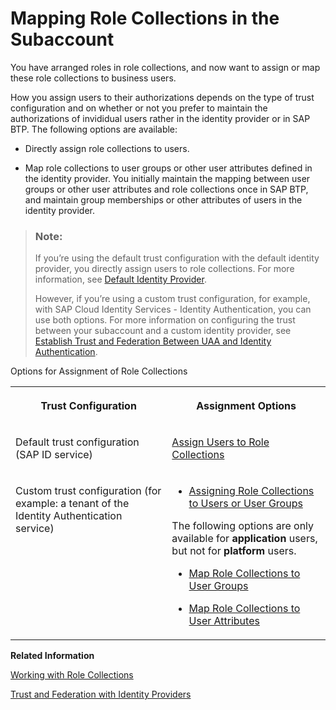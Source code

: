 <!-- loio9e1bf57130ef466e8017eab298b40e5e -->

# Mapping Role Collections in the Subaccount

You have arranged roles in role collections, and now want to assign or map these role collections to business users.

How you assign users to their authorizations depends on the type of trust configuration and on whether or not you prefer to maintain the authorizations of invididual users rather in the identity provider or in SAP BTP. The following options are available:

-   Directly assign role collections to users.

-   Map role collections to user groups or other user attributes defined in the identity provider. You initially maintain the mapping between user groups or other user attributes and role collections once in SAP BTP, and maintain group memberships or other attributes of users in the identity provider.


> ### Note:  
> If you’re using the default trust configuration with the default identity provider, you directly assign users to role collections. For more information, see [Default Identity Provider](default-identity-provider-d6a8db7.md).
> 
> However, if you’re using a custom trust configuration, for example, with SAP Cloud Identity Services - Identity Authentication, you can use both options. For more information on configuring the trust between your subaccount and a custom identity provider, see [Establish Trust and Federation Between UAA and Identity Authentication](establish-trust-and-federation-between-uaa-and-identity-authentication-161f8f0.md).

<a name="loio9e1bf57130ef466e8017eab298b40e5e__table_fmk_5yq_bdb"/>Options for Assignment of Role Collections


<table>
<tr>
<th valign="top">

Trust Configuration



</th>
<th valign="top">

Assignment Options



</th>
</tr>
<tr>
<td valign="top">

Default trust configuration \(SAP ID service\)



</td>
<td valign="top">

 [Assign Users to Role Collections](assign-users-to-role-collections-c576676.md) 



</td>
</tr>
<tr>
<td valign="top">

Custom trust configuration \(for example: a tenant of the Identity Authentication service\)



</td>
<td valign="top">

-   [Assigning Role Collections to Users or User Groups](assigning-role-collections-to-users-or-user-groups-31532c7.md)


The following options are only available for **application** users, but not for **platform** users.

-   [Map Role Collections to User Groups](map-role-collections-to-user-groups-51acfc8.md)

-   [Map Role Collections to User Attributes](map-role-collections-to-user-attributes-b3fbb1a.md)




</td>
</tr>
</table>

**Related Information**  


[Working with Role Collections](working-with-role-collections-393ea0b.md "You can manage role collections by creating new ones from scratch or by copying an existing one and editing it. You can add or remove roles. You can also add or remove users or user groups to the role collections. This is the assignment or unassignment action. You can drill down all the way to the role definition or to the individual role, user, and user group, and make changes there.")

[Trust and Federation with Identity Providers](trust-and-federation-with-identity-providers-cb1bc8f.md "When setting up accounts you need to assign users. While we provide you with your first users to get you started, your organization has identity providers that you want to integrate.")

